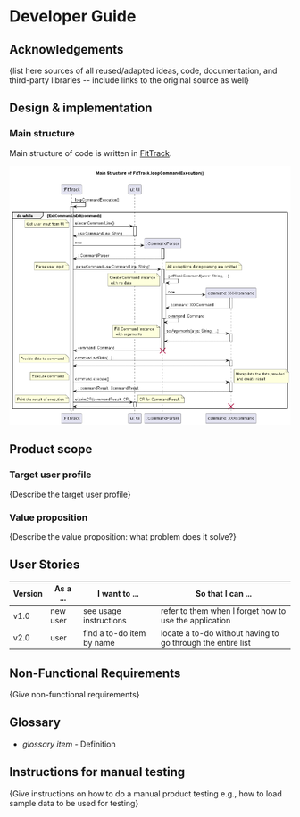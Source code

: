# Developer Guide

## Acknowledgements

{list here sources of all reused/adapted ideas, code, documentation, and third-party libraries -- include links to the original source as well}

## Design & implementation

### Main structure
Main structure of code is written in [FitTrack](../src/main/java/fittrack/FitTrack.java).

![Main structure](images/FitTrackMainStructure.png "Main Structure")


## Product scope
### Target user profile

{Describe the target user profile}

### Value proposition

{Describe the value proposition: what problem does it solve?}

## User Stories

|Version| As a ... | I want to ... | So that I can ...|
|--------|----------|---------------|------------------|
|v1.0|new user|see usage instructions|refer to them when I forget how to use the application|
|v2.0|user|find a to-do item by name|locate a to-do without having to go through the entire list|

## Non-Functional Requirements

{Give non-functional requirements}

## Glossary

* *glossary item* - Definition

## Instructions for manual testing

{Give instructions on how to do a manual product testing e.g., how to load sample data to be used for testing}
